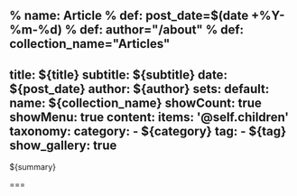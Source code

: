 % name: Article
% def: post_date=$(date +%Y-%m-%d)
% def: author="/about"
% def: collection_name="Articles"
---
title: ${title}
subtitle: ${subtitle}
date: ${post_date}
author: ${author}
sets:
    default:
        name: ${collection_name}
        showCount: true
        showMenu: true
content:
    items: '@self.children'
taxonomy:
    category: 
        - ${category}
    tag: 
        - ${tag}
show_gallery: true
---

${summary}

===


